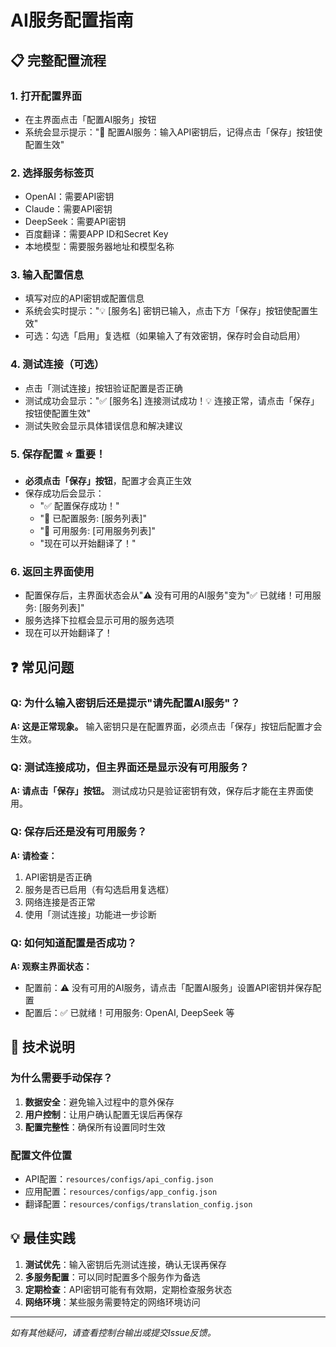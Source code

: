 # AI服务配置指南

## 📋 完整配置流程

### 1. 打开配置界面
- 在主界面点击「配置AI服务」按钮
- 系统会显示提示："🔧 配置AI服务：输入API密钥后，记得点击「保存」按钮使配置生效"

### 2. 选择服务标签页
- OpenAI：需要API密钥
- Claude：需要API密钥  
- DeepSeek：需要API密钥
- 百度翻译：需要APP ID和Secret Key
- 本地模型：需要服务器地址和模型名称

### 3. 输入配置信息
- 填写对应的API密钥或配置信息
- 系统会实时提示："💡 [服务名] 密钥已输入，点击下方「保存」按钮使配置生效"
- 可选：勾选「启用」复选框（如果输入了有效密钥，保存时会自动启用）

### 4. 测试连接（可选）
- 点击「测试连接」按钮验证配置是否正确
- 测试成功会显示："✅ [服务名] 连接测试成功！💡 连接正常，请点击「保存」按钮使配置生效"
- 测试失败会显示具体错误信息和解决建议

### 5. 保存配置 ⭐ 重要！
- **必须点击「保存」按钮**，配置才会真正生效
- 保存成功后会显示：
  - "✅ 配置保存成功！"
  - "🎯 已配置服务: [服务列表]"
  - "🚀 可用服务: [可用服务列表]"
  - "现在可以开始翻译了！"

### 6. 返回主界面使用
- 配置保存后，主界面状态会从"⚠️ 没有可用的AI服务"变为"✅ 已就绪！可用服务: [服务列表]"
- 服务选择下拉框会显示可用的服务选项
- 现在可以开始翻译了！

## ❓ 常见问题

### Q: 为什么输入密钥后还是提示"请先配置AI服务"？
**A: 这是正常现象。** 输入密钥只是在配置界面，必须点击「保存」按钮后配置才会生效。

### Q: 测试连接成功，但主界面还是显示没有可用服务？
**A: 请点击「保存」按钮。** 测试成功只是验证密钥有效，保存后才能在主界面使用。

### Q: 保存后还是没有可用服务？
**A: 请检查：**
1. API密钥是否正确
2. 服务是否已启用（有勾选启用复选框）
3. 网络连接是否正常
4. 使用「测试连接」功能进一步诊断

### Q: 如何知道配置是否成功？
**A: 观察主界面状态：**
- 配置前：⚠️ 没有可用的AI服务，请点击「配置AI服务」设置API密钥并保存配置
- 配置后：✅ 已就绪！可用服务: OpenAI, DeepSeek 等

## 🔧 技术说明

### 为什么需要手动保存？
1. **数据安全**：避免输入过程中的意外保存
2. **用户控制**：让用户确认配置无误后再保存
3. **配置完整性**：确保所有设置同时生效

### 配置文件位置
- API配置：`resources/configs/api_config.json`
- 应用配置：`resources/configs/app_config.json`
- 翻译配置：`resources/configs/translation_config.json`

## 💡 最佳实践

1. **测试优先**：输入密钥后先测试连接，确认无误再保存
2. **多服务配置**：可以同时配置多个服务作为备选
3. **定期检查**：API密钥可能有有效期，定期检查服务状态
4. **网络环境**：某些服务需要特定的网络环境访问

---

*如有其他疑问，请查看控制台输出或提交Issue反馈。* 